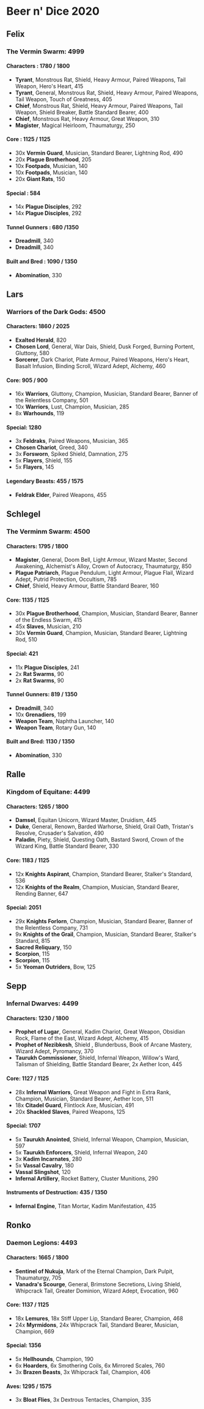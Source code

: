 # Beer n' Dice 2020

## Felix

### The Vermin Swarm: 4999

#### Characters :  1780 / 1800

- **Tyrant**, Monstrous Rat, Shield, Heavy Armour, Paired Weapons, Tail Weapon, Hero's Heart, 415
- **Tyrant**, General, Monstrous Rat, Shield, Heavy Armour, Paired Weapons, Tail Weapon, Touch of Greatness, 405
- **Chief**, Monstrous Rat, Shield, Heavy Armour, Paired Weapons, Tail Weapon, Shield Breaker, Battle Standard Bearer, 400
- **Chief**, Monstrous Rat, Heavy Armour, Great Weapon, 310
- **Magister**, Magical Heirloom, Thaumaturgy, 250

#### Core : 1125 / 1125

- 30x **Vermin Guard**, Musician, Standard Bearer, Lightning Rod, 490
- 20x **Plague Brotherhood**, 205
- 10x **Footpads**, Musician, 140
- 10x **Footpads**, Musician, 140
- 20x **Giant Rats**, 150

#### Special : 584

- 14x **Plague Disciples**, 292
- 14x **Plague Disciples**, 292

#### Tunnel Gunners : 680 /1350

- **Dreadmill**, 340
- **Dreadmill**, 340

#### Built and Bred : 1090 / 1350

- **Abomination**, 330 

## Lars

### Warriors of the Dark Gods: 4500

#### Characters: 1860 / 2025

- **Exalted Herald**, 820
- **Chosen Lord**, General, War Dais, Shield, Dusk Forged, Burning Portent, Gluttony, 580
- **Sorcerer**, Dark Chariot, Plate Armour, Paired Weapons, Hero's Heart, Basalt Infusion, Binding Scroll, Wizard Adept, Alchemy, 460

#### Core: 905 / 900

- 16x **Warriors**, Gluttony, Champion, Musician, Standard Bearer, Banner of the Relentless Company, 501
- 10x **Warriors**, Lust, Champion, Musician, 285
- 8x **Warhounds**, 119

#### Special: 1280

- 3x **Feldraks**, Paired Weapons, Musician, 365
- **Chosen Chariot**, Greed, 340
- 3x **Forsworn**, Spiked Shield, Damnation, 275
- 5x **Flayers**, Shield, 155
- 5x **Flayers**, 145

#### Legendary Beasts: 455 / 1575

- **Feldrak Elder**, Paired Weapons, 455

## Schlegel

### The Verminm Swarm: 4500

#### Characters: 1795 / 1800

- **Magister**, General, Doom Bell, Light Armour, Wizard Master, Second Awakening, Alchemist's Alloy, Crown of Autocracy, Thaumaturgy, 850
- **Plague Patriarch**, Plague Pendulum, Light Armour, Plague Flail, Wizard Adept, Putrid Protection, Occultism, 785
- **Chief**, Shield, Heavy Armour, Battle Standard Bearer, 160

#### Core: 1135 / 1125

- 30x **Plague Brotherhood**, Champion, Musician, Standard Bearer, Banner of the Endless Swarm, 415
- 45x **Slaves**, Musician, 210
- 30x **Vermin Guard**, Champion, Musician, Standard Bearer, Lightning Rod, 510

#### Special: 421

- 11x **Plague Disciples**, 241
- 2x **Rat Swarms**, 90
- 2x **Rat Swarms**, 90

#### Tunnel Gunners: 819 / 1350

- **Dreadmill**, 340
- 10x **Grenadiers**, 199
- **Weapon Team**, Naphtha Launcher, 140
- **Weapon Team**, Rotary Gun, 140

#### Built and Bred: 1130 / 1350

- **Abomination**, 330

## Ralle

### Kingdom of Equitane: 4499

#### Characters:  1265 / 1800

- **Damsel**, Equitan Unicorn, Wizard Master, Druidism, 445
- **Duke**, General, Renown, Barded Warhorse, Shield, Grail Oath, Tristan's Resolve, Crusader's Salvation, 490
- **Paladin**, Piety, Shield, Questing Oath, Bastard Sword, Crown of the Wizard King, Battle Standard Bearer, 330

#### Core: 1183 / 1125

- 12x **Knights Aspirant**, Champion, Standard Bearer, Stalker's Standard, 536
- 12x **Knights of the Realm**, Champion, Musician, Standard Bearer, Rending Banner, 647

#### Special: 2051

- 29x **Knights Forlorn**, Champion, Musician, Standard Bearer, Banner of the Relentless Company, 731
- 9x **Knights of the Grail**, Champion, Musician, Standard Bearer, Stalker's Standard, 815
- **Sacred Reliquary**, 150
- **Scorpion**, 115
- **Scorpion**, 115
- 5x **Yeoman Outriders**, Bow, 125

## Sepp

### Infernal Dwarves: 4499

#### Characters: 1230 / 1800

- **Prophet of Lugar**, General, Kadim Chariot, Great Weapon, Obsidian Rock, Flame of the East, Wizard Adept, Alchemy, 415
- **Prophet of Nezibkesh**, Shield , Blunderbuss, Book of Arcane Mastery, Wizard Adept, Pyromancy, 370
- **Taurukh Commissioner**, Shield, Infernal Weapon, Willow's Ward, Talisman of Shielding, Battle Standard Bearer, 2x Aether Icon, 445

#### Core: 1127 / 1125

- 28x **Infernal Warriors**, Great Weapon and Fight in Extra Rank, Champion, Musician, Standard Bearer, Aether Icon, 511
- 18x **Citadel Guard**, Flintlock Axe, Musician, 491
- 20x **Shackled Slaves**, Paired Weapons, 125

#### Special: 1707

- 5x **Taurukh Anointed**, Shield, Infernal Weapon, Champion, Musician, 597
- 5x **Taurukh Enforcers**, Shield, Infernal Weapon, 240
- 3x **Kadim Incarnates**, 280
- 5x **Vassal Cavalry**, 180
- **Vassal Slingshot**, 120
- **Infernal Artillery**, Rocket Battery, Cluster Munitions, 290

#### Instruments of Destruction: 435 / 1350

- **Infernal Engine**, Titan Mortar, Kadim Manifestation, 435

## Ronko

### Daemon Legions: 4493

#### Characters: 1665 / 1800

- **Sentinel of Nukuja**, Mark of the Eternal Champion, Dark Pulpit, Thaumaturgy, 705
- **Vanadra's Scourge**, General, Brimstone Secretions, Living Shield, Whipcrack Tail, Greater Dominion, Wizard Adept, Evocation, 960

#### Core: 1137 / 1125

- 18x **Lemures**, 18x Stiff Upper Lip, Standard Bearer, Champion, 468
- 24x **Myrmidons**, 24x Whipcrack Tail, Standard Bearer, Musician, Champion, 669

#### Special: 1356

- 5x **Hellhounds**, Champion, 190
- 6x **Hoarders**, 6x Smothering Coils, 6x Mirrored Scales, 760
- 3x **Brazen Beasts**, 3x Whipcrack Tail, Champion, 406

#### Aves: 1295 / 1575

- 3x **Bloat Flies**, 3x Dextrous Tentacles, Champion, 335


